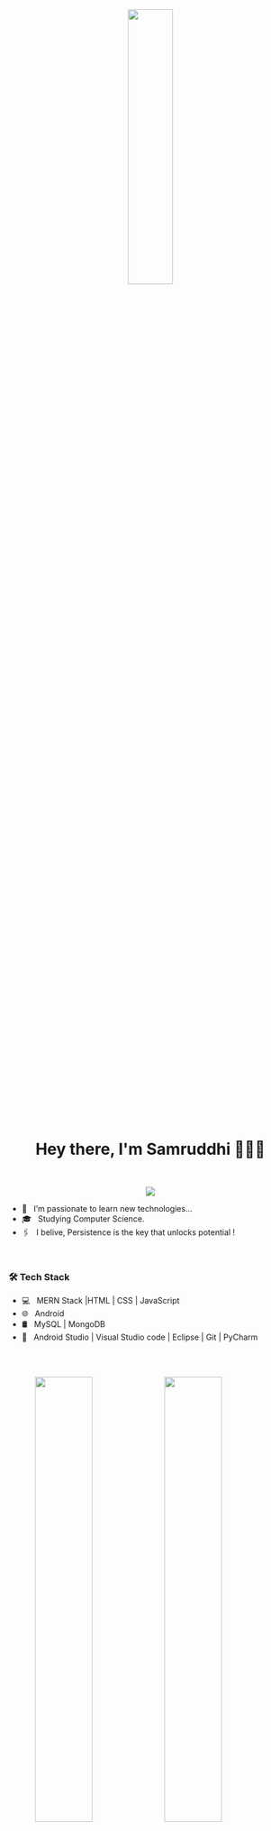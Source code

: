<div align="center" style="width: 45 px; height:50%" >
 
<!--  ![undraw_programmer_re_owql](https://user-images.githubusercontent.com/84762358/208119303-6f3cbe90-80ce-4118-b0f4-42ba76af6281.svg) -->

 <img src="https://user-images.githubusercontent.com/84762358/208119303-6f3cbe90-80ce-4118-b0f4-42ba76af6281.svg" align="center" style="width: 40%; height:50% " />
 
 
 
 
<!-- <img src="https://www.aalpha.net/wp-content/uploads/2020/12/full-stack-development.gif" align="center" style="width: 100%; height:100% " /> -->
</div>  
 <br/>

# <div align="center">Hey there, I'm Samruddhi 👩🏻‍💻</div>  
  <br/>
  
  <p align="center">
  <a href="https://github.com/jaypavasiya"><img src="https://readme-typing-svg.herokuapp.com?lines=Full+Stack+Developer;Always%20learning%20new%20things&center=true&width=500&height=50"></a>
</p>

- 🔭 &nbsp; I’m passionate to learn new technologies...
- 🎓 &nbsp; Studying Computer Science.
- 🖇️ &nbsp; I belive, Persistence is the key that unlocks potential !

  

<br/>  





<h3>🛠 Tech Stack</h3>

- 💻 &nbsp;  MERN Stack |HTML | CSS | JavaScript 
- 🌐 &nbsp; Android 
- 🛢 &nbsp; MySQL | MongoDB
- 🔧 &nbsp; Android Studio | Visual Studio code | Eclipse | Git | PyCharm


<br>
<br>
<p>
<a href="https://github.com/anuraghazra/github-readme-stats" title="Go to Source">
      <img align="right" width="45%" src="https://github-readme-stats.vercel.app/api?username=Samruddhi3915&show_icons=true&theme=react&border_color=61dafb&include_all_commits=true"/>
 </a>  
  <a href="https://git.io/streak-stats" title="Go to Source">
      <img align="right" width="45%" src="http://github-readme-streak-stats.herokuapp.com?user=Samruddhi3915&theme=react&border=61DAFB&fire=DDB80F"/>
 </a>
</p>
<br/>


<!--  <a href="https://github.com/anuraghazra/github-readme-stats" title="Go to Source">
      <img align="right" width="45%" src="https://github-readme-stats.vercel.app/api?username=Samruddhi3915&show_icons=true&theme=react&border_color=61dafb&include_all_commits=true"/>
 </a>  -->
 
 
 
<!-- ![Samruddhi's Github Stats](https://github-readme-stats.vercel.app/api?username=Samruddhi3915&show_icons=true&title_color=fff&icon_color=79ff97&text_color=9f9f9f&bg_color=151515) -->
<!-- <img align="center" src="https://github-readme-stats.vercel.app/api?username=Samruddhi3915&include_all_commits=true&count_private=true&show_icons=true&line_height=20&title_color=7A7ADB&icon_color=2234AE&text_color=D3D3D3&bg_color=0,000000,130F40" alt="Samruddhi's Github Stats"> -->

</br>
<br/>
<br/>
</br>
<br/>
<br/>
<br/>
<br/>
<p align="center">&nbsp;<img align="center" src="https://github-readme-stats.vercel.app/api/top-langs/?username=Samruddhi3915&theme=dark&layout=compact" width="410" /></p>


<br/>
🤝 &nbsp; Connect with Me

<div align="center">
<a href="https://github.com/Samruddhi3915" target="_blank">
<img src=https://img.shields.io/badge/github-%2324292e.svg?&style=for-the-badge&logo=github&logoColor=white alt=github style="margin-bottom: 5px;" />
</a>
<a href="https://www.linkedin.com/in/samruddhi-ahire-895217221" target="_blank">
<img src=https://img.shields.io/badge/linkedin-%231E77B5.svg?&style=for-the-badge&logo=linkedin&logoColor=white alt=linkedin style="margin-bottom: 5px;" />
</a>
 
</div>  
<br/>
<br/>  


